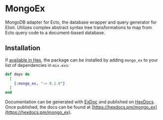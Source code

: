 # MongoEx

MongoDB adapter for Ecto, the database wrapper and query generator for Elixir. Utilizes complex abstract syntax tree transformations to map from Ecto query code to a document-based database.

## Installation

If [available in Hex](https://hex.pm/docs/publish), the package can be installed
by adding `mongo_ex` to your list of dependencies in `mix.exs`:

```elixir
def deps do
  [
    {:mongo_ex, "~> 0.1.0"}
  ]
end
```

Documentation can be generated with [ExDoc](https://github.com/elixir-lang/ex_doc)
and published on [HexDocs](https://hexdocs.pm). Once published, the docs can
be found at [https://hexdocs.pm/mongo_ex](https://hexdocs.pm/mongo_ex).

